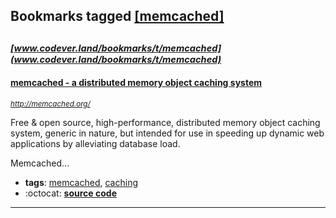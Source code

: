 ## Bookmarks tagged [[memcached]](https://www.codever.land/search?q=[memcached])

_<sup><sup>[www.codever.land/bookmarks/t/memcached](www.codever.land/bookmarks/t/memcached)</sup></sup>_
---
#### [memcached - a distributed memory object caching system](http://memcached.org/)
_<sup>http://memcached.org/</sup>_

Free & open source, high-performance, distributed memory object caching system, generic in nature, but intended for use in speeding up dynamic web applications by alleviating database load.

Memcached...
* **tags**: [memcached](../tagged/memcached.md), [caching](../tagged/caching.md)
* :octocat: **[source code](https://github.com/memcached/memcached)**
---

